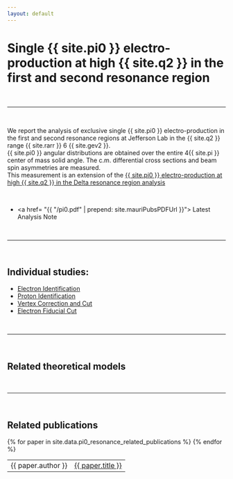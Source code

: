 ```yaml
---
layout: default
---
```


# Single {{ site.pi0 }} electro-production at high {{ site.q2 }} in the first and second resonance region

<br/>

---

<br/>

We report the analysis of exclusive single {{ site.pi0 }} electro-production 
in the first and second resonance regions at Jefferson Lab in the 
{{ site.q2 }} range {{ site.rarr }} 6 {{ site.gev2 }}. <br/>
{{ site.pi0 }} angular distributions are obtained over the entire 
4{{ site.pi }} center of mass solid angle. 
The c.m. differential cross sections and beam spin asymmetries are measured.<br/>
This measurement is an extension of the
[ {{ site.pi0 }} electro-production at high {{ site.q2 }} in the Delta resonance region analysis](../pi0_delta)

<br/>

- <a href= "{{ "/pi0.pdf"  | prepend: site.mauriPubsPDFUrl }}"> Latest Analysis Note </a>

<br/>

___

<br/>


## Individual studies:


- [Electron Identification](electron_id)
- [Proton Identification](proton_id)
- [Vertex Correction and Cut](vertex)
- [Electron Fiducial Cut](electron_fid)


<br/>

___

<br/>


## Related theoretical models


<br/>

___

<br/>


## Related publications

<table>
	{% for paper in site.data.pi0_resonance_related_publications %}
		<tr>
            <td> {{ paper.author }} </td>
            <td> <a href="{{ paper.link }}"> {{ paper.title }}</a> </td>
        </tr>
	{% endfor %}
</table>




<br /><br /><br />
